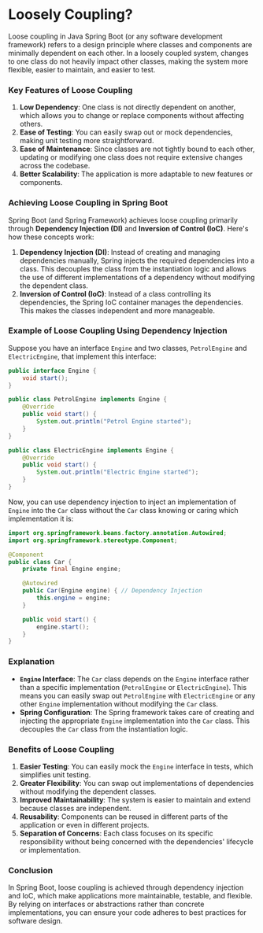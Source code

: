 # Loosely Coupling?

Loose coupling in Java Spring Boot (or any software development framework) refers to a design principle where classes and components are minimally dependent on each other. In a loosely coupled system, changes to one class do not heavily impact other classes, making the system more flexible, easier to maintain, and easier to test.

### Key Features of Loose Coupling

1. **Low Dependency**: One class is not directly dependent on another, which allows you to change or replace components without affecting others.
2. **Ease of Testing**: You can easily swap out or mock dependencies, making unit testing more straightforward.
3. **Ease of Maintenance**: Since classes are not tightly bound to each other, updating or modifying one class does not require extensive changes across the codebase.
4. **Better Scalability**: The application is more adaptable to new features or components.

### Achieving Loose Coupling in Spring Boot

Spring Boot (and Spring Framework) achieves loose coupling primarily through **Dependency Injection (DI)** and **Inversion of Control (IoC)**. Here's how these concepts work:

1. **Dependency Injection (DI)**: Instead of creating and managing dependencies manually, Spring injects the required dependencies into a class. This decouples the class from the instantiation logic and allows the use of different implementations of a dependency without modifying the dependent class.
2. **Inversion of Control (IoC)**: Instead of a class controlling its dependencies, the Spring IoC container manages the dependencies. This makes the classes independent and more manageable.

### Example of Loose Coupling Using Dependency Injection

Suppose you have an interface `Engine` and two classes, `PetrolEngine` and `ElectricEngine`, that implement this interface:

```java
public interface Engine {
    void start();
}

public class PetrolEngine implements Engine {
    @Override
    public void start() {
        System.out.println("Petrol Engine started");
    }
}

public class ElectricEngine implements Engine {
    @Override
    public void start() {
        System.out.println("Electric Engine started");
    }
}
```

Now, you can use dependency injection to inject an implementation of `Engine` into the `Car` class without the `Car` class knowing or caring which implementation it is:

```java
import org.springframework.beans.factory.annotation.Autowired;
import org.springframework.stereotype.Component;

@Component
public class Car {
    private final Engine engine;

    @Autowired
    public Car(Engine engine) { // Dependency Injection
        this.engine = engine;
    }

    public void start() {
        engine.start();
    }
}
```

### Explanation

- **`Engine` Interface**: The `Car` class depends on the `Engine` interface rather than a specific implementation (`PetrolEngine` or `ElectricEngine`). This means you can easily swap out `PetrolEngine` with `ElectricEngine` or any other `Engine` implementation without modifying the `Car` class.
- **Spring Configuration**: The Spring framework takes care of creating and injecting the appropriate `Engine` implementation into the `Car` class. This decouples the `Car` class from the instantiation logic.

### Benefits of Loose Coupling

1. **Easier Testing**: You can easily mock the `Engine` interface in tests, which simplifies unit testing.
2. **Greater Flexibility**: You can swap out implementations of dependencies without modifying the dependent classes.
3. **Improved Maintainability**: The system is easier to maintain and extend because classes are independent.
4. **Reusability**: Components can be reused in different parts of the application or even in different projects.
5. **Separation of Concerns**: Each class focuses on its specific responsibility without being concerned with the dependencies' lifecycle or implementation.

### Conclusion

In Spring Boot, loose coupling is achieved through dependency injection and IoC, which make applications more maintainable, testable, and flexible. By relying on interfaces or abstractions rather than concrete implementations, you can ensure your code adheres to best practices for software design.
